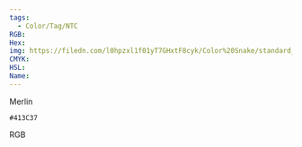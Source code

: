 ```yaml
---
tags:
  - Color/Tag/NTC
RGB:
Hex:
img: https://filedn.com/l0hpzxl1f01yT7GHxtF8cyk/Color%20Snake/standard_csv_to_svg//413C37.svg
CMYK:
HSL:
Name:
---
```

Merlin
```palette
#413C37
```
RGB
